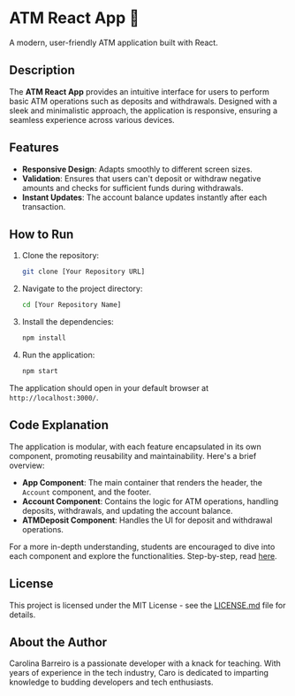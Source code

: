 # ATM React App 🏧

A modern, user-friendly ATM application built with React.

## Description

The **ATM React App** provides an intuitive interface for users to perform basic ATM operations such as deposits and withdrawals. Designed with a sleek and minimalistic approach, the application is responsive, ensuring a seamless experience across various devices.

## Features

- **Responsive Design**: Adapts smoothly to different screen sizes.
- **Validation**: Ensures that users can't deposit or withdraw negative amounts and checks for sufficient funds during withdrawals.
- **Instant Updates**: The account balance updates instantly after each transaction.

## How to Run

1. Clone the repository:
   ```bash
   git clone [Your Repository URL]
   ```

2. Navigate to the project directory:
   ```bash
   cd [Your Repository Name]
   ```

3. Install the dependencies:
   ```bash
   npm install
   ```

4. Run the application:
   ```bash
   npm start
   ```

The application should open in your default browser at `http://localhost:3000/`.

## Code Explanation

The application is modular, with each feature encapsulated in its own component, promoting reusability and maintainability. Here's a brief overview:

- **App Component**: The main container that renders the header, the `Account` component, and the footer.
- **Account Component**: Contains the logic for ATM operations, handling deposits, withdrawals, and updating the account balance.
- **ATMDeposit Component**: Handles the UI for deposit and withdrawal operations.

For a more in-depth understanding, students are encouraged to dive into each component and explore the functionalities.
Step-by-step, read [here](README.md).

## License

This project is licensed under the MIT License - see the [LICENSE.md](LICENSE.md) file for details.

## About the Author

Carolina Barreiro is a passionate developer with a knack for teaching. With years of experience in the tech industry, Caro is dedicated to imparting knowledge to budding developers and tech enthusiasts.